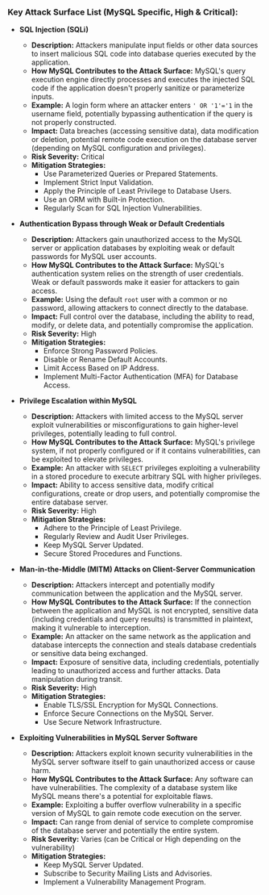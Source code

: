 ### Key Attack Surface List (MySQL Specific, High & Critical):

*   **SQL Injection (SQLi)**
    *   **Description:** Attackers manipulate input fields or other data sources to insert malicious SQL code into database queries executed by the application.
    *   **How MySQL Contributes to the Attack Surface:** MySQL's query execution engine directly processes and executes the injected SQL code if the application doesn't properly sanitize or parameterize inputs.
    *   **Example:** A login form where an attacker enters `' OR '1'='1` in the username field, potentially bypassing authentication if the query is not properly constructed.
    *   **Impact:** Data breaches (accessing sensitive data), data modification or deletion, potential remote code execution on the database server (depending on MySQL configuration and privileges).
    *   **Risk Severity:** Critical
    *   **Mitigation Strategies:**
        *   Use Parameterized Queries or Prepared Statements.
        *   Implement Strict Input Validation.
        *   Apply the Principle of Least Privilege to Database Users.
        *   Use an ORM with Built-in Protection.
        *   Regularly Scan for SQL Injection Vulnerabilities.

*   **Authentication Bypass through Weak or Default Credentials**
    *   **Description:** Attackers gain unauthorized access to the MySQL server or application databases by exploiting weak or default passwords for MySQL user accounts.
    *   **How MySQL Contributes to the Attack Surface:** MySQL's authentication system relies on the strength of user credentials. Weak or default passwords make it easier for attackers to gain access.
    *   **Example:** Using the default `root` user with a common or no password, allowing attackers to connect directly to the database.
    *   **Impact:** Full control over the database, including the ability to read, modify, or delete data, and potentially compromise the application.
    *   **Risk Severity:** High
    *   **Mitigation Strategies:**
        *   Enforce Strong Password Policies.
        *   Disable or Rename Default Accounts.
        *   Limit Access Based on IP Address.
        *   Implement Multi-Factor Authentication (MFA) for Database Access.

*   **Privilege Escalation within MySQL**
    *   **Description:** Attackers with limited access to the MySQL server exploit vulnerabilities or misconfigurations to gain higher-level privileges, potentially leading to full control.
    *   **How MySQL Contributes to the Attack Surface:** MySQL's privilege system, if not properly configured or if it contains vulnerabilities, can be exploited to elevate privileges.
    *   **Example:** An attacker with `SELECT` privileges exploiting a vulnerability in a stored procedure to execute arbitrary SQL with higher privileges.
    *   **Impact:** Ability to access sensitive data, modify critical configurations, create or drop users, and potentially compromise the entire database server.
    *   **Risk Severity:** High
    *   **Mitigation Strategies:**
        *   Adhere to the Principle of Least Privilege.
        *   Regularly Review and Audit User Privileges.
        *   Keep MySQL Server Updated.
        *   Secure Stored Procedures and Functions.

*   **Man-in-the-Middle (MITM) Attacks on Client-Server Communication**
    *   **Description:** Attackers intercept and potentially modify communication between the application and the MySQL server.
    *   **How MySQL Contributes to the Attack Surface:** If the connection between the application and MySQL is not encrypted, sensitive data (including credentials and query results) is transmitted in plaintext, making it vulnerable to interception.
    *   **Example:** An attacker on the same network as the application and database intercepts the connection and steals database credentials or sensitive data being exchanged.
    *   **Impact:** Exposure of sensitive data, including credentials, potentially leading to unauthorized access and further attacks. Data manipulation during transit.
    *   **Risk Severity:** High
    *   **Mitigation Strategies:**
        *   Enable TLS/SSL Encryption for MySQL Connections.
        *   Enforce Secure Connections on the MySQL Server.
        *   Use Secure Network Infrastructure.

*   **Exploiting Vulnerabilities in MySQL Server Software**
    *   **Description:** Attackers exploit known security vulnerabilities in the MySQL server software itself to gain unauthorized access or cause harm.
    *   **How MySQL Contributes to the Attack Surface:**  Any software can have vulnerabilities. The complexity of a database system like MySQL means there's a potential for exploitable flaws.
    *   **Example:** Exploiting a buffer overflow vulnerability in a specific version of MySQL to gain remote code execution on the server.
    *   **Impact:** Can range from denial of service to complete compromise of the database server and potentially the entire system.
    *   **Risk Severity:** Varies (can be Critical or High depending on the vulnerability)
    *   **Mitigation Strategies:**
        *   Keep MySQL Server Updated.
        *   Subscribe to Security Mailing Lists and Advisories.
        *   Implement a Vulnerability Management Program.